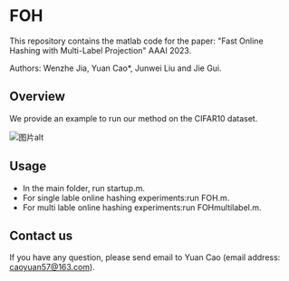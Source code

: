 # FOH
This repository contains the matlab code for the paper: "Fast Online Hashing with Multi-Label Projection" AAAI 2023.

Authors: Wenzhe Jia, Yuan Cao*, Junwei Liu and Jie Gui.

## Overview
We provide an example to run our method on the CIFAR10 dataset.

![图片alt]("/framework.png" "图片title")
## Usage
- In the main folder, run startup.m.  
- For single lable online hashing experiments:run FOH.m.  
- For multi lable online hashing experiments:run FOHmultilabel.m.    
## Contact us
If you have any question, please send email to Yuan Cao (email address: caoyuan57@163.com).
